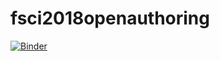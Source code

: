 # fsci2018openauthoring

[![Binder](https://mybinder.org/badge.svg)](https://mybinder.org/v2/gh/lilac6/fsci2018openauthoring/master)
